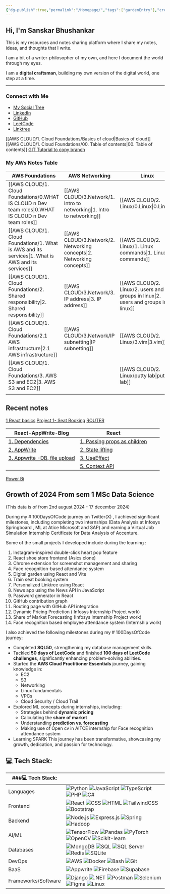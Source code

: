 ```yaml
---
{"dg-publish":true,"permalink":"/Homepage/","tags":["gardenEntry"],"created":"2024-12-05T20:28:44.014+05:30"}
---
```




## Hi, I'm Sanskar Bhushankar

This is my resources and notes sharing platform where I share my notes, ideas, and thoughts that I write.

I am a bit of a writer-philosopher of my own, and here I document the world through my eyes.

I am a **digital craftsman**, building my own version of the digital world, one step at a time.

---

### Connect with Me

- [My Social Tree](https://social-tree-sanskar.netlify.app/)
- [LinkedIn](https://www.linkedin.com/in/sanskar-bhushankar-6b1a49244/)
- [GitHub](https://github.com/Sanskar-Bhushankar)
- [LeetCode](https://leetcode.com/u/sanskarbhushankar01/)
- [Linktree](https://linktr.ee/sanskar_izz)

[[AWS CLOUD/1. Cloud Foundations/Basics of cloud\|Basics of cloud]]
[[AWS CLOUD/1. Cloud Foundations/00. Table of contents\|00. Table of contents]]
[GIT Tutorial to copy branch](Notes/GIT%20Tutorial%20to%20copy%20branch.md)
### My AWs Notes Table

| AWS Foundations                      | AWS Networking             | Linux                            | Networking                                                                      |
| ------------------------------------ | -------------------------- | -------------------------------- | ------------------------------------------------------------------------------- |
| [[AWS CLOUD/1. Cloud Foundations/0.WHAT IS CLOUD n Dev team roles\|0.WHAT IS CLOUD n Dev team roles]] | [[AWS CLOUD/3.Network/1. Intro to networking\|1. Intro to networking]] | [[AWS CLOUD/2. Linux/0.Linux\|0.Linux]]                      | [1. Intro to networking](AWS%20CLOUD/3.Network/1.%20Intro%20to%20networking.md) |
| [[AWS CLOUD/1. Cloud Foundations/1. What is AWS and its services\|1. What is AWS and its services]]  | [[AWS CLOUD/3.Network/2. Networking concepts\|2. Networking concepts]] | [[AWS CLOUD/2. Linux/1. Linux commands\|1. Linux commands]]            | [[AWS CLOUD/3.Network/2. Networking concepts\|2. Networking concepts]]                                                      |
| [[AWS CLOUD/1. Cloud Foundations/2. Shared responsibility\|2. Shared responsibility]]         | [[AWS CLOUD/3.Network/3. IP address\|3. IP address]]          | [[AWS CLOUD/2. Linux/2. users and groups in linux\|2. users and groups in linux]] | [[AWS CLOUD/3.Network/3. IP address\|3. IP address]]                                                               |
| [[AWS CLOUD/1. Cloud Foundations/2.1 AWS infrastructure\|2.1 AWS infrastructure]]           | [[AWS CLOUD/3.Network/IP subnetting\|IP subnetting]]          | [[AWS CLOUD/2. Linux/3.vim\|3.vim]]                        | [[AWS CLOUD/3.Network/ADD. Networking protocol and tech\|ADD. Networking protocol and tech]]                                           |
| [[AWS CLOUD/1. Cloud Foundations/3. AWS S3 and EC2\|3. AWS S3 and EC2]]                |                            | [[AWS CLOUD/2. Linux/putty lab\|putty lab]]                    | [[AWS CLOUD/3.Network/IP subnetting\|IP subnetting]]                                                               |
|                                      |                            |                                  |                                                                                 |

## Recent notes
[1 React basics](Notes/WEB/React/1%20React%20basics.md)
[Project 1- Seat Booking](Notes/WEB/React/Project%201-%20Seat%20Booking.md)
[ROUTER](Notes/WEB/React/ROUTER.md)

| React-AppWrite-Blog                                                                         | React                                                                               |     |     |
| ------------------------------------------------------------------------------------------- | ----------------------------------------------------------------------------------- | --- | --- |
| [1. Dependencies](Appwrite-React-Blog/1.%20Dependencies.md)                                 | [1. Passing props as children](Notes/React/1.%20Passing%20props%20as%20children.md) |     |     |
| [2. AppWrite](Appwrite-React-Blog/2.%20AppWrite.md)                                         | [2. State lifting](Notes/React/2.%20State%20lifting.md)                             |     |     |
| [3. Appwrite -DB, file upload](Appwrite-React-Blog/3.%20Appwrite%20-DB,%20file%20upload.md) | [3. UseEffect](Notes/React/3.%20UseEffect.md)                                       |     |     |
|                                                                                             | [5. Context API](Notes/React/5.%20Context%20API.md)                                 |     |     |
[Power Bi](Power%20Bi.md)

## Growth of 2024 From sem 1 MSc Data Science
(This data is of from 2nd august 2024 - 17 december 2024)

During my # 100DaysOfCode journey on Twitter(X) , I achieved significant milestones, including completing two internships (Data Analysis at Infosys Springboard , ML at Atice Microsoft and SAP) and earning a Virtual Job Simulation Internship Certificate for Data Analysis of Accenture. 

Some of the small projects I developed include during the learning :
1. Instagram-inspired double-click heart pop feature
2. React shoe store frontend (Asics clone)
3. Chrome extension for screenshot management and sharing
4. Face recognition-based attendance system
5. Digital garden using React and Vite
6. Train seat booking system
7. Personalized Linktree using React
8. News app using the News API in JavaScript
9. Password generator in React
10. GitHub contribution graph
11. Routing page with GitHub API integration
12. Dynamic Pricing Prediction ( Infosys Internship Project work)
13. Share of Market Forecasting (Infosys Internship Project work)
14. Face recognition based employee attendance system (Internship work)

I also achieved the following milestones during my # 100DaysOfCode journey:
- Completed **SQL50**, strengthening my database management skills.
- Tackled **50 days of LeetCode** and finished **100 days of LeetCode challenges**, significantly enhancing problem-solving abilities.
- Started the **AWS Cloud Practitioner Essentials** journey, gaining knowledge in:
    - EC2
    - S3
    - Networking
    - Linux fundamentals
    - VPCs
    - Cloud Security / Cloud Trail
- Explored ML concepts during internships, including:
    - Strategies behind **dynamic pricing**
    - Calculating the **share of market**
    - Understanding **prediction vs. forecasting**
    - Making use of Open cv in AITCE internship for Face recognition attendance system
- Learning SPARK
This journey has been transformative, showcasing my growth, dedication, and passion for technology.


## 💻 Tech Stack:

| ###💻 Tech Stack:   |                                                                                                                                                                                                                                                                                                                                                                                                                                                                                                                                                                                                                                        |
| ------------------- | -------------------------------------------------------------------------------------------------------------------------------------------------------------------------------------------------------------------------------------------------------------------------------------------------------------------------------------------------------------------------------------------------------------------------------------------------------------------------------------------------------------------------------------------------------------------------------------------------------------------------------------- |
| Languages           | ![Python](https://img.shields.io/badge/-Python-3776AB?style=for-the-badge&logo=python&logoColor=white) ![JavaScript](https://img.shields.io/badge/-JavaScript-F7DF1E?style=for-the-badge&logo=javascript&logoColor=black) ![TypeScript](https://img.shields.io/badge/-TypeScript-3178C6?style=for-the-badge&logo=typescript&logoColor=white) ![PHP](https://img.shields.io/badge/-PHP-777BB4?style=for-the-badge&logo=php&logoColor=white) ![C#](https://img.shields.io/badge/-C%23-239120?style=for-the-badge&logo=c-sharp&logoColor=white)                                                                                           |
| Frontend            | ![React](https://img.shields.io/badge/-React-61DAFB?style=for-the-badge&logo=react&logoColor=white) ![CSS](https://img.shields.io/badge/-CSS-1572B6?style=for-the-badge&logo=css3&logoColor=white) ![HTML](https://img.shields.io/badge/-HTML5-E34F26?style=for-the-badge&logo=html5&logoColor=white) ![TailwindCSS](https://img.shields.io/badge/-TailwindCSS-38B2AC?style=for-the-badge&logo=tailwind-css&logoColor=white) ![Bootstrap](https://img.shields.io/badge/-Bootstrap-563D7C?style=for-the-badge&logo=bootstrap&logoColor=white)                                                                                           |
| Backend             | ![Node.js](https://img.shields.io/badge/-Node.js-339933?style=for-the-badge&logo=node.js&logoColor=white) ![Express.js](https://img.shields.io/badge/-Express.js-000000?style=for-the-badge&logo=express&logoColor=white) ![Spring](https://img.shields.io/badge/-Spring-6DB33F?style=for-the-badge&logo=spring&logoColor=white) ![Hadoop](https://img.shields.io/badge/-Hadoop-EC4A3F?style=for-the-badge&logo=apache-hadoop&logoColor=white)                                                                                                                                                                                         |
| AI/ML               | ![TensorFlow](https://img.shields.io/badge/-TensorFlow-FF6F00?style=for-the-badge&logo=tensorflow&logoColor=white) ![Pandas](https://img.shields.io/badge/-Pandas-150458?style=for-the-badge&logo=pandas&logoColor=white) ![PyTorch](https://img.shields.io/badge/-PyTorch-EE4C2C?style=for-the-badge&logo=pytorch&logoColor=white) ![OpenCV](https://img.shields.io/badge/-OpenCV-5C3EE8?style=for-the-badge&logo=opencv&logoColor=white) ![Scikit-learn](https://img.shields.io/badge/-Scikit%20Learn-F7931E?style=for-the-badge&logo=scikit-learn&logoColor=white)                                                                  |
| Databases           | ![MongoDB](https://img.shields.io/badge/-MongoDB-47A248?style=for-the-badge&logo=mongodb&logoColor=white) ![SQL](https://img.shields.io/badge/-SQL-025E8C?style=for-the-badge&logo=amazon-dynamodb&logoColor=white) ![SQL Server](https://img.shields.io/badge/-SQL%20Server-CC2927?style=for-the-badge&logo=microsoft-sql-server&logoColor=white) ![Redis](https://img.shields.io/badge/-Redis-DC382D?style=for-the-badge&logo=redis&logoColor=white) ![SQLite](https://img.shields.io/badge/-SQLite-003B57?style=for-the-badge&logo=sqlite&logoColor=white)                                                                          |
| DevOps              | ![AWS](https://img.shields.io/badge/-AWS-232F3E?style=for-the-badge&logo=amazon-aws&logoColor=white) ![Docker](https://img.shields.io/badge/-Docker-2496ED?style=for-the-badge&logo=docker&logoColor=white) ![Bash](https://img.shields.io/badge/-Bash-4EAA25?style=for-the-badge&logo=gnu-bash&logoColor=white) ![Git](https://img.shields.io/badge/-Git-F05032?style=for-the-badge&logo=git&logoColor=white)                                                                                                                                                                                                                         |
| BaaS                | ![Appwrite](https://img.shields.io/badge/-Appwrite-009688?style=for-the-badge&logo=appwrite&logoColor=white) ![Firebase](https://img.shields.io/badge/-Firebase-FFCA28?style=for-the-badge&logo=firebase&logoColor=black) ![Supabase](https://img.shields.io/badge/-Supabase-333E4A?style=for-the-badge&logo=supabase&logoColor=white)                                                                                                                                                                                                                                                                                                 |
| Frameworks/Software | ![Django](https://img.shields.io/badge/-Django-092E20?style=for-the-badge&logo=django&logoColor=white) ![.NET](https://img.shields.io/badge/-.NET-512BD4?style=for-the-badge&logo=.net&logoColor=white) ![Postman](https://img.shields.io/badge/-Postman-FF6C37?style=for-the-badge&logo=postman&logoColor=white) ![Selenium](https://img.shields.io/badge/-Selenium-43B02A?style=for-the-badge&logo=selenium&logoColor=white) ![Figma](https://img.shields.io/badge/-Figma-F24E1E?style=for-the-badge&logo=figma&logoColor=white) ![Linux](https://img.shields.io/badge/-Linux-FCC624?style=for-the-badge&logo=linux&logoColor=black) |

